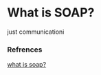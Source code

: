 # What is SOAP?

just communicationi

### Refrences
[what is soap?](https://www.guru99.com/soap-simple-object-access-protocol.html)
